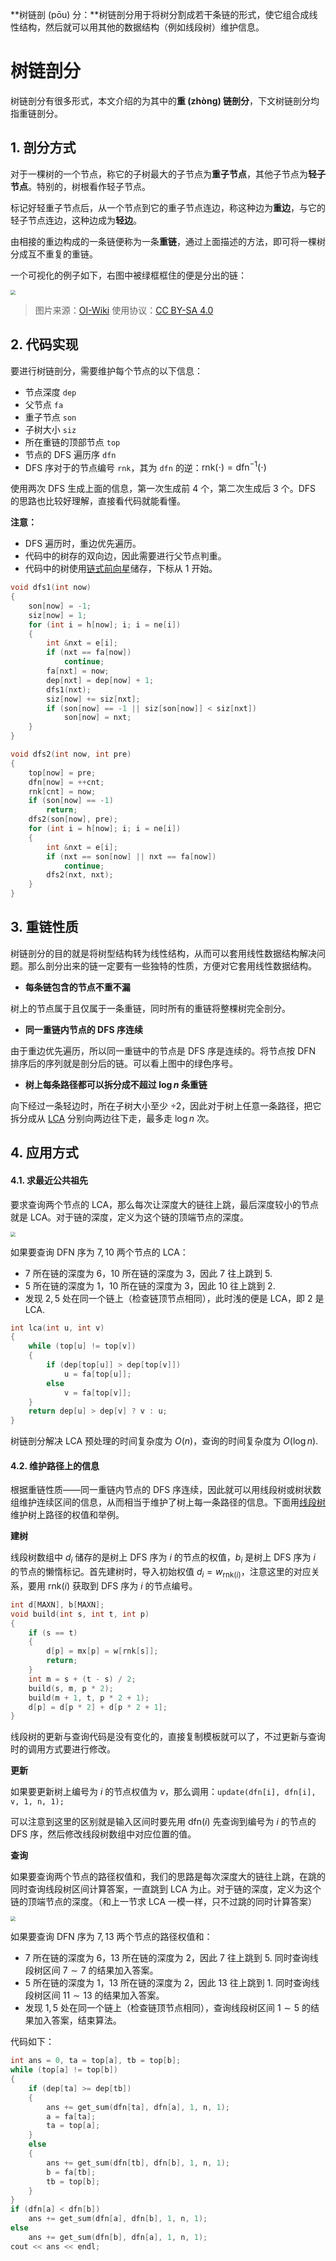 **树链剖 (pōu) 分：**树链剖分用于将树分割成若干条链的形式，使它组合成线性结构，然后就可以用其他的数据结构（例如线段树）维护信息。

<!--more-->

# 树链剖分

树链剖分有很多形式，本文介绍的为其中的**重 (zhòng) 链剖分**，下文树链剖分均指重链剖分。

## 1. 剖分方式

对于一棵树的一个节点，称它的子树最大的子节点为**重子节点**，其他子节点为**轻子节点**。特别的，树根看作轻子节点。

标记好轻重子节点后，从一个节点到它的重子节点连边，称这种边为**重边**，与它的轻子节点连边，这种边成为**轻边**。

由相接的重边构成的一条链便称为一条**重链**，通过上面描述的方法，即可将一棵树分成互不重复的重链。

一个可视化的例子如下，右图中被绿框框住的便是分出的链：

<img src="https://assets.zouht.com/img/note/130-01.webp" style="zoom:50%;" />

> 图片来源：[OI-Wiki](https://oi-wiki.org/graph/hld/0)
> 使用协议：[CC BY-SA 4.0](https://creativecommons.org/licenses/by-sa/4.0/deed.zh)

## 2. 代码实现

要进行树链剖分，需要维护每个节点的以下信息：

- 节点深度 `dep`
- 父节点 `fa`
- 重子节点 `son`
- 子树大小 `siz`
- 所在重链的顶部节点 `top`
- 节点的 DFS 遍历序 `dfn`
- DFS 序对于的节点编号 `rnk`，其为 `dfn` 的逆：$\mathrm{rnk}(\cdot)=\mathrm{dfn}^{-1}(\cdot)$

使用两次 DFS 生成上面的信息，第一次生成前 $4$ 个，第二次生成后 $3$ 个。DFS 的思路也比较好理解，直接看代码就能看懂。

**注意：**

- DFS 遍历时，重边优先遍历。
- 代码中的树存的双向边，因此需要进行父节点判重。
- 代码中的树使用[链式前向星](https://io.zouht.com/33.html)储存，下标从 $1$ 开始。

```cpp
void dfs1(int now)
{
    son[now] = -1;
    siz[now] = 1;
    for (int i = h[now]; i; i = ne[i])
    {
        int &nxt = e[i];
        if (nxt == fa[now])
            continue;
        fa[nxt] = now;
        dep[nxt] = dep[now] + 1;
        dfs1(nxt);
        siz[now] += siz[nxt];
        if (son[now] == -1 || siz[son[now]] < siz[nxt])
            son[now] = nxt;
    }
}
```

```cpp
void dfs2(int now, int pre)
{
    top[now] = pre;
    dfn[now] = ++cnt;
    rnk[cnt] = now;
    if (son[now] == -1)
        return;
    dfs2(son[now], pre);
    for (int i = h[now]; i; i = ne[i])
    {
        int &nxt = e[i];
        if (nxt == son[now] || nxt == fa[now])
            continue;
        dfs2(nxt, nxt);
    }
}
```

## 3. 重链性质

树链剖分的目的就是将树型结构转为线性结构，从而可以套用线性数据结构解决问题。那么剖分出来的链一定要有一些独特的性质，方便对它套用线性数据结构。

- **每条链包含的节点不重不漏**

树上的节点属于且仅属于一条重链，同时所有的重链将整棵树完全剖分。

- **同一重链内节点的 DFS 序连续**

由于重边优先遍历，所以同一重链中的节点是 DFS 序是连续的。将节点按 DFN 排序后的序列就是剖分后的链。可以看上图中的绿色序号。

- **树上每条路径都可以拆分成不超过 $\log n$ 条重链**

向下经过一条轻边时，所在子树大小至少 $\div 2$，因此对于树上任意一条路径，把它拆分成从 [LCA](https://io.zouht.com/123.html) 分别向两边往下走，最多走 $\log n$ 次。

## 4. 应用方式

#### 4.1. 求最近公共祖先

要求查询两个节点的 LCA，那么每次让深度大的链往上跳，最后深度较小的节点就是 LCA。对于链的深度，定义为这个链的顶端节点的深度。

<img src="https://assets.zouht.com/img/note/130-01.webp" style="zoom:50%;" />

如果要查询 DFN 序为 $7,10$ 两个节点的 LCA：

- $7$ 所在链的深度为 $6$，$10$ 所在链的深度为 $3$，因此 $7$ 往上跳到 $5$.
- $5$ 所在链的深度为 $1$，$10$ 所在链的深度为 $3$，因此 $10$ 往上跳到 $2$.
- 发现 $2,5$ 处在同一个链上（检查链顶节点相同），此时浅的便是 LCA，即 $2$ 是 LCA.

```cpp
int lca(int u, int v) 
{
    while (top[u] != top[v])
    {
        if (dep[top[u]] > dep[top[v]])
            u = fa[top[u]];
        else
            v = fa[top[v]];
    }
    return dep[u] > dep[v] ? v : u;
}
```

树链剖分解决 LCA 预处理的时间复杂度为 $O(n)$，查询的时间复杂度为 $O(\log n)$.

#### 4.2. 维护路径上的信息

根据重链性质——同一重链内节点的 DFS 序连续，因此就可以用线段树或树状数组维护连续区间的信息，从而相当于维护了树上每一条路径的信息。下面用[线段树](https://io.zouht.com/117.html)维护树上路径的权值和举例。

**建树**

线段树数组中 $d_i$ 储存的是树上 DFS 序为 $i$ 的节点的权值，$b_i$ 是树上 DFS 序为 $i$ 的节点的懒惰标记。首先建树时，导入初始权值 $d_i=w_{\mathrm{rnk}(i)}$，注意这里的对应关系，要用 $\mathrm{rnk}(i)$ 获取到 DFS 序为 $i$ 的节点编号。

```cpp
int d[MAXN], b[MAXN];
void build(int s, int t, int p)
{
    if (s == t)
    {
        d[p] = mx[p] = w[rnk[s]];
        return;
    }
    int m = s + (t - s) / 2;
    build(s, m, p * 2);
    build(m + 1, t, p * 2 + 1);
    d[p] = d[p * 2] + d[p * 2 + 1];
}
```

线段树的更新与查询代码是没有变化的，直接复制模板就可以了，不过更新与查询时的调用方式要进行修改。

**更新**

如果要更新树上编号为 $i$ 的节点权值为 $v$，那么调用：`update(dfn[i], dfn[i], v, 1, n, 1);`

可以注意到这里的区别就是输入区间时要先用 $\mathrm{dfn}(i)$ 先查询到编号为 $i$ 的节点的 DFS 序，然后修改线段树数组中对应位置的值。

**查询**

如果要查询两个节点的路径权值和，我们的思路是每次深度大的链往上跳，在跳的同时查询线段树区间计算答案，一直跳到 LCA 为止。对于链的深度，定义为这个链的顶端节点的深度。（和上一节求 LCA 一模一样，只不过跳的同时计算答案）

<img src="https://assets.zouht.com/img/note/130-01.webp" style="zoom:50%;" />

如果要查询 DFN 序为 $7,13$ 两个节点的路径权值和：

- $7$ 所在链的深度为 $6$，$13$ 所在链的深度为 $2$，因此 $7$ 往上跳到 $5$. 同时查询线段树区间 $7\sim7$ 的结果加入答案。
- $5$ 所在链的深度为 $1$，$13$ 所在链的深度为 $2$，因此 $13$ 往上跳到 $1$. 同时查询线段树区间 $11\sim13$ 的结果加入答案。
- 发现 $1,5$ 处在同一个链上（检查链顶节点相同），查询线段树区间 $1\sim5$ 的结果加入答案，结束算法。

代码如下：

```cpp
int ans = 0, ta = top[a], tb = top[b];
while (top[a] != top[b])
{
    if (dep[ta] >= dep[tb])
    {
        ans += get_sum(dfn[ta], dfn[a], 1, n, 1);
        a = fa[ta];
        ta = top[a];
    }
    else
    {
        ans += get_sum(dfn[tb], dfn[b], 1, n, 1);
        b = fa[tb];
        tb = top[b];
    }
}
if (dfn[a] < dfn[b])
    ans += get_sum(dfn[a], dfn[b], 1, n, 1);
else
    ans += get_sum(dfn[b], dfn[a], 1, n, 1);
cout << ans << endl;
```


